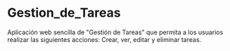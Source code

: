 # Gestion_de_Tareas
Aplicación web sencilla de "Gestión de Tareas" que  permita a los usuarios realizar las siguientes acciones:  Crear, ver, editar y eliminar tareas. 

